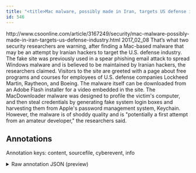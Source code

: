 ```yaml
---
title: "<title>Mac malware, possibly made in Iran, targets US defense industry | CSO Online</title>"
id: 546
---
```


<title>Mac malware, possibly made in Iran, targets US defense industry | CSO Online</title>
<source> http://www.csoonline.com/article/3167249/security/mac-malware-possibly-made-in-iran-targets-us-defense-industry.html </source>
<date> 2017_02_08 </date>
<text>
That’s what two security researchers are warning, after finding a Mac-based malware that may be an attempt by Iranian hackers to target the U.S. defense industry.
The fake site was previously used in a spear phishing email attack to spread Windows malware and is believed to be maintained by Iranian hackers, the researchers claimed.
Visitors to the site are greeted with a page about free programs and courses for employees of U.S. defense companies Lockheed Martin, Raytheon, and Boeing.
The malware itself can be downloaded from an Adobe Flash installer for a video embedded in the site.
The MacDownloader malware was designed to profile the victim's computer, and then steal credentials by generating fake system login boxes and harvesting them from Apple's password management system, Keychain.
However, the malware is of shoddy quality and is "potentially a first attempt from an amateur developer," the researchers said.
</text>



## Annotations

Annotation keys: content, sourcefile, cyberevent, info

<details>
<summary>Raw annotation JSON (preview)</summary>

```json
{
  "content": "That\u2019s what two security researchers are warning, after finding a Mac-based malware that may be an attempt by Iranian hackers to target the U.S. defense industry. The fake site was previously used in a spear phishing email attack to spread Windows malware and is believed to be maintained by Iranian hackers, the researchers claimed. Visitors to the site are greeted with a page about free programs and courses for employees of U.S. defense companies Lockheed Martin, Raytheon, and Boeing. The malware itself can be downloaded from an Adobe Flash installer for a video embedded in the site. The MacDownloader malware was designed to profile the victim's computer, and then steal credentials by generating fake system login boxes and harvesting them from Apple's password management system, Keychain. However, the malware is of shoddy quality and is \"potentially a first attempt from an amateur developer,\" the researchers said.",
  "sourcefile": "546.txt",
  "cyberevent": {
    "hopper": [
      {
        "index": 0,
        "relation": "Same",
        "events": [
          {
            "index": "E3",
            "type": "Attack",
            "realis": "Actual",
            "nugget": {
              "startOffset": 673,
              "index": "T7",
              "endOffset": 678,
              "text": "steal"
            },
            "argument": [
              {
                "index": "T8",
                "text": "credentials",
                "endOffset": 690,
                "role": {
                  "type": "Compromised-Data"
                },
                "startOffset": 679,
                "type": "PII"
              },
              {
                "index": "T9",
                "text": "generating fake system login boxes",
                "endOffset": 728,
                "role": {
                  "CAPEC-Meta": "File Manipulation",
                  "type": "Attack-Pattern",
                  "confidence": 0.8718242049217224
                },
                "startOffset": 694,
                "type": "Capabilities"
              },
              {
                "index": "T13",
                "external_reference": {
                  "wikidataid": "Q68"
                },
                "endOffset": 662,
                "role": {
                  "type": "Victim"
                },
                "text": "computer",
                "startOffset": 654,
                "type": "Device"
              },
              {
                "index": "T14",
                "text": "The MacDownloader malware",
                "endOffset": 616,
                "role": {
                  "type": "Tool"
                },
                "startOffset": 591,
                "type": "Malware"
              },
              {
                "index": "T5",
                "text": "victim",
                "endOffset": 651,
                "role": {
                  "type": "Victim"
                },
                "startOffset": 645,
                "type": "Person"
              }
            ],
            "subtype": "Databreach"
          },
          {
            "index": "E4",
            "type": "Attack",
            "realis": "Actual",
            "nugget": {
              "startOffset": 733,
              "index": "T10",
              "endOffset": 743,
              "text": "harvesting"
            },
            "argument": [
              {
                "index": "T12",
                "text": "them",
                "endOffset": 748,
                "role": {
                  "type": "Compromised-Data"
                },
                "startOffset": 744,
                "type": "PII"
              },
              {
                "index": "T11",
                "text": "password management system",
                "endOffset": 788,
                "role": {
                  "type": "Victim"
                },
                "startOffset": 762,
                "type": "System"
    
```
</details>
